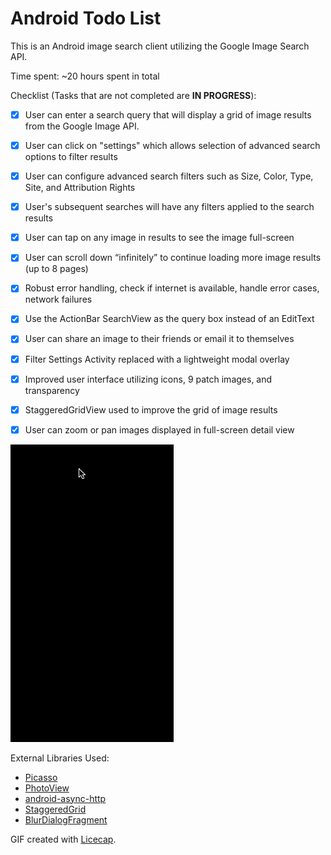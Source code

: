 # Android Todo List

This is an Android image search client utilizing the Google Image Search API.

Time spent: ~20 hours spent in total

Checklist (Tasks that are not completed are **IN PROGRESS**):

* [x] User can enter a search query that will display a grid of image results from the Google Image API.
* [x] User can click on "settings" which allows selection of advanced search options to filter results
* [x] User can configure advanced search filters such as Size, Color, Type, Site, and Attribution Rights
* [x] User's subsequent searches will have any filters applied to the search results
* [x] User can tap on any image in results to see the image full-screen
* [x] User can scroll down “infinitely” to continue loading more image results (up to 8 pages)
* [x] Robust error handling, check if internet is available, handle error cases, network failures
* [x] Use the ActionBar SearchView as the query box instead of an EditText
* [x] User can share an image to their friends or email it to themselves
* [x] Filter Settings Activity replaced with a lightweight modal overlay
* [x] Improved user interface utilizing icons, 9 patch images, and transparency
* [x] StaggeredGridView used to improve the grid of image results
* [x] User can zoom or pan images displayed in full-screen detail view


![Video Walkthrough](GoogleImageSearch.gif)

External Libraries Used:
* [Picasso](http://square.github.io/picasso/)
* [PhotoView](https://github.com/chrisbanes/PhotoView)
* [android-async-http](http://loopj.com/android-async-http/)
* [StaggeredGrid](https://github.com/etsy/AndroidStaggeredGrid)
* [BlurDialogFragment](https://github.com/tvbarthel/BlurDialogFragment)

GIF created with [Licecap](http://www.cockos.com/licecap/).